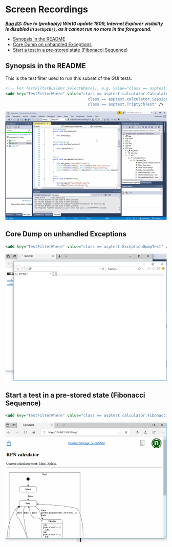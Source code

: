 # Screen Recordings

**_[Bug #3](/../../../issues/3): Due to (probably) Win10 update 1809, Internet Explorer visibility is disabled in `SetUpIE()`,
as it cannot run no more in the foreground._**

* [Synopsis in the README](#synopsis-in-the-readme)
* [Core Dump on unhandled Exceptions](#core-dump-on-unhandled-exceptions)
* [Start a test in a pre-stored state (Fibonacci Sequence)](#start-a-test-in-a-pre-stored-state-fibonacci-sequence)


## Synopsis in the README

This is the test filter used to run this subset of the GUI tests:

```xml
<!-- For TestFilterBuilder.SelectWhere(), e.g. value="class == asptest.ExceptionDumpTest" -->
<add key="TestFilterWhere" value="class == asptest.calculator.CalculateTest ||
                                    class == asptest.calculator.SessionGridViewTest ||
                                    class == asptest.TriptychTest" />
```

![Tests running...](img/running.gif)


## Core Dump on unhandled Exceptions

```xml
<add key="TestFilterWhere" value="class == asptest.ExceptionDumpTest" />
```

![ExceptionDumpTest in action](img/ExceptionDumpTest.gif)


## Start a test in a pre-stored state (Fibonacci Sequence)

```xml
<add key="TestFilterWhere" value="class == asptest.calculator.FibonacciTest" />
```

![FibonacciTest in action](img/FibonacciTest.gif)